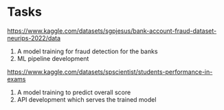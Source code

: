 # Tasks

https://www.kaggle.com/datasets/sgpjesus/bank-account-fraud-dataset-neurips-2022/data
1. A model training for fraud detection for the banks 
2. ML pipeline development

https://www.kaggle.com/datasets/spscientist/students-performance-in-exams
1. A model training to predict overall score
2. API development which serves the trained model
